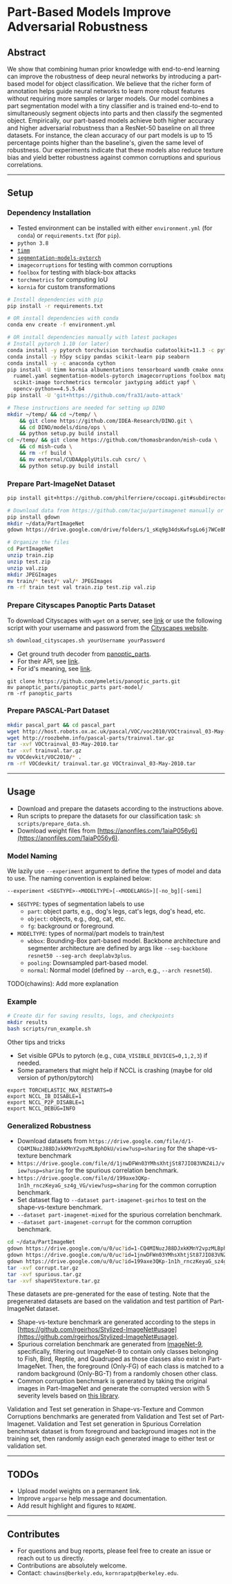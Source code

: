 # Part-Based Models Improve Adversarial Robustness

## Abstract

We show that combining human prior knowledge with end-to-end learning can improve the robustness of deep neural networks by introducing a part-based model for object classification.
We believe that the richer form of annotation helps guide neural networks to learn more robust features without requiring more samples or larger models.
Our model combines a part segmentation model with a tiny classifier and is trained end-to-end to simultaneously segment objects into parts and then classify the segmented object.
Empirically, our part-based models achieve both higher accuracy and higher adversarial robustness than a ResNet-50 baseline on all three datasets.
For instance, the clean accuracy of our part models is up to 15 percentage points higher than the baseline's, given the same level of robustness.
Our experiments indicate that these models also reduce texture bias and yield better robustness against common corruptions and spurious correlations.

---

## Setup

### Dependency Installation

- Tested environment can be installed with either `environment.yml` (for `conda`) or `requirements.txt` (for `pip`).
- `python 3.8`
- [`timm`](https://github.com/rwightman/pytorch-image-models)
- [`segmentation-models-pytorch`](https://github.com/qubvel/segmentation_models.pytorch)
- `imagecorruptions` for testing with common corruptions
- `foolbox` for testing with black-box attacks
- `torchmetrics` for computing IoU
- `kornia` for custom transformations

```bash
# Install dependencies with pip
pip install -r requirements.txt

# OR install dependencies with conda
conda env create -f environment.yml

# OR install dependencies manually with latest packages
# Install pytorch 1.10 (or later)
conda install -y pytorch torchvision torchaudio cudatoolkit=11.3 -c pytorch
conda install -y h5py scipy pandas scikit-learn pip seaborn
conda install -y -c anaconda cython
pip install -U timm kornia albumentations tensorboard wandb cmake onnx \
  ruamel.yaml segmentation-models-pytorch imagecorruptions foolbox matplotlib \
  scikit-image torchmetrics termcolor jaxtyping addict yapf \
  opencv-python==4.5.5.64
pip install -U 'git+https://github.com/fra31/auto-attack'

# These instructions are needed for setting up DINO
mkdir ~/temp/ && cd ~/temp/ \
    && git clone https://github.com/IDEA-Research/DINO.git \
    && cd DINO/models/dino/ops \
    && python setup.py build install
cd ~/temp/ && git clone https://github.com/thomasbrandon/mish-cuda \
    && cd mish-cuda \
    && rm -rf build \
    && mv external/CUDAApplyUtils.cuh csrc/ \
    && python setup.py build install
```

### Prepare Part-ImageNet Dataset

```bash
pip install git+https://github.com/philferriere/cocoapi.git#subdirectory=PythonAPI

# Download data from https://github.com/tacju/partimagenet manually or via gdown
pip install gdown
mkdir ~/data/PartImageNet
gdown https://drive.google.com/drive/folders/1_sKq9g34dsKwfsgLo6j7WCe8Nfceq0Zo -O ~/data/PartImageNet --folder

# Organize the files
cd PartImageNet
unzip train.zip 
unzip test.zip 
unzip val.zip
mkdir JPEGImages
mv train/* test/* val/* JPEGImages
rm -rf train test val train.zip test.zip val.zip
```

### Prepare Cityscapes Panoptic Parts Dataset

To download Cityscapes with `wget` on a server, see [link](https://github.com/cemsaz/city-scapes-script) or use the following script with your username and password from the [Cityscapes website](https://www.cityscapes-dataset.com/downloads/).

```bash
sh download_cityscapes.sh yourUsername yourPassword
```

- Get ground truth decoder from [panoptic_parts](https://github.com/pmeletis/panoptic_parts).
- For their API, see [link](https://panoptic-parts.readthedocs.io/en/stable/api_and_code.html).
- For id's meaning, see [link](https://github.com/pmeletis/panoptic_parts/tree/master/panoptic_parts/cityscapes_panoptic_parts/dataset_v2.0).

```[bash]
git clone https://github.com/pmeletis/panoptic_parts.git
mv panoptic_parts/panoptic_parts part-model/
rm -rf panoptic_parts
```

### Prepare PASCAL-Part Dataset

```bash
mkdir pascal_part && cd pascal_part
wget http://host.robots.ox.ac.uk/pascal/VOC/voc2010/VOCtrainval_03-May-2010.tar
wget http://roozbehm.info/pascal-parts/trainval.tar.gz
tar -xvf VOCtrainval_03-May-2010.tar
tar -xvf trainval.tar.gz
mv VOCdevkit/VOC2010/* .
rm -rf VOCdevkit/ trainval.tar.gz VOCtrainval_03-May-2010.tar
```

---

## Usage

- Download and prepare the datasets according to the instructions above.
- Run scripts to prepare the datasets for our classification task: `sh scripts/prepare_data.sh`.
- Download weight files from [https://anonfiles.com/1aiaP056y6](https://anonfiles.com/1aiaP056y6).

### Model Naming

We lazily use `--experiment` argument to define the types of model and data to use.
The naming convention is explained below:

```
--experiment <SEGTYPE>-<MODELTYPE>[-<MODELARGS>][-no_bg][-semi]
```

- `SEGTYPE`: types of segmentation labels to use
  - `part`: object parts, e.g., dog's legs, cat's legs, dog's head, etc.
  - `object`: objects, e.g., dog, cat, etc.
  - `fg`: background or foreground.
- `MODELTYPE`: types of normal/part models to train/test
  - `wbbox`: Bounding-Box part-based model. Backbone architecture and segmenter architecture are defined by args like `--seg-backbone resnet50 --seg-arch deeplabv3plus`.
  - `pooling`: Downsampled part-based model.
  - `normal`: Normal model (defined by `--arch`, e.g., `--arch resnet50`).

TODO(chawins): Add more explanation

### Example

```bash
# Create dir for saving results, logs, and checkpoints
mkdir results
bash scripts/run_example.sh
```

Other tips and tricks

- Set visible GPUs to pytorch (e.g., `CUDA_VISIBLE_DEVICES=0,1,2,3`) if needed.
- Some parameters that might help if NCCL is crashing (maybe for old version of python/pytorch)

```[bash]
export TORCHELASTIC_MAX_RESTARTS=0
export NCCL_IB_DISABLE=1
export NCCL_P2P_DISABLE=1
export NCCL_DEBUG=INFO
```

### Generalized Robustness

- Download datasets from `https://drive.google.com/file/d/1-CQ4MINuzJ88DJxkKMnY2vpzMLBphDkU/view?usp=sharing` for the shape-vs-texture benchmark
- `https://drive.google.com/file/d/1jnwDFWn03YMhsXhtjSt87JIO83VNZ4iJ/view?usp=sharing` for the spurious correlation benchmark.
- `https://drive.google.com/file/d/199axe3QKp-1n1h_rnczKeyaG_sz4g_VG/view?usp=sharing` for the common corruption benchmark.
- Set dataset flag to `--dataset part-imagenet-geirhos` to test on the shape-vs-texture benchmark.
- `--dataset part-imagenet-mixed` for the spurious correlation benchmark.
- `--dataset part-imagenet-corrupt` for the common corruption benchmark.

```bash
cd ~/data/PartImageNet
gdown https://drive.google.com/u/0/uc?id=1-CQ4MINuzJ88DJxkKMnY2vpzMLBphDkU&export=download
gdown https://drive.google.com/u/0/uc?id=1jnwDFWn03YMhsXhtjSt87JIO83VNZ4iJ&export=download
gdown https://drive.google.com/u/0/uc?id=199axe3QKp-1n1h_rnczKeyaG_sz4g_VG&export=download
tar -xvf corrupt.tar.gz
tar -xvf spurious.tar.gz
tar -xvf shapeVStexture.tar.gz
```

These datasets are pre-generated for the ease of testing. Note that the pregenerated datasets are based on the validation and test partition of Part-ImageNet dataset.

- Shape-vs-texture benchmark are generated according to the steps in [https://github.com/rgeirhos/Stylized-ImageNet#usage](https://github.com/rgeirhos/Stylized-ImageNet#usage). 
- Spurious correlation benchmark are generated from [ImageNet-9](https://github.com/MadryLab/backgrounds_challenge), specifically, filtering out ImageNet-9 to contain only classes belonging to Fish, Bird, Reptile, and Quadruped as those classes also exist in Part-ImageNet. Then, the foreground (Only-FG) of each class is matched to a random background (Only-BG-T) from a randomly chosen other class.
- Common corruption benchmark is generated by taking the original images in Part-ImageNet and generate the corrupted version with 5 severity levels based on [this library](https://github.com/bethgelab/imagecorruptions).

Validation and Test set generation in Shape-vs-Texture and Common Corruptions benchmarks are generated from Validation and Test set of Part-Imagenet. Validation and Test set generation in Spurious Correlation benchmark dataset is from foreground and background images not in the training set, then randomly assign each generated image to either test or validation set.

---

## TODOs

- Upload model weights on a permanent link.
- Improve `argparse` help message and documentation.
- Add result highlight and figures to `README`.

---

## Contributes

- For questions and bug reports, please feel free to create an issue or reach out to us directly.
- Contributions are absolutely welcome.
- Contact: `chawins@berkely.edu`, `kornrapatp@berkeley.edu`.
